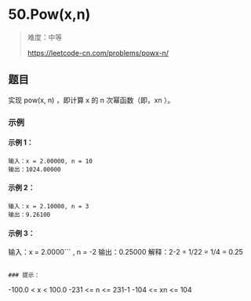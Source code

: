 # 50.Pow(x,n)

> 难度：中等
>
> https://leetcode-cn.com/problems/powx-n/

## 题目

实现 pow(x, n) ，即计算 x 的 n 次幂函数（即，xn ）。

### 示例

#### 示例 1：

```
输入：x = 2.00000, n = 10
输出：1024.00000
```

#### 示例 2：

```
输入：x = 2.10000, n = 3
输出：9.26100
```

#### 示例 3：

输入：x = 2.0000```
, n = -2
输出：0.25000
解释：2-2 = 1/22 = 1/4 = 0.25
```

### 提示：

```
-100.0 < x < 100.0
-231 <= n <= 231-1
-104 <= xn <= 104
```